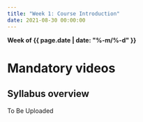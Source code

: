 ```yaml
---
title: "Week 1: Course Introduction"
date: 2021-08-30 00:00:00
---
```


**Week of {{ page.date | date: "%-m/%-d" }}**

# Mandatory videos

## Syllabus overview
To Be Uploaded